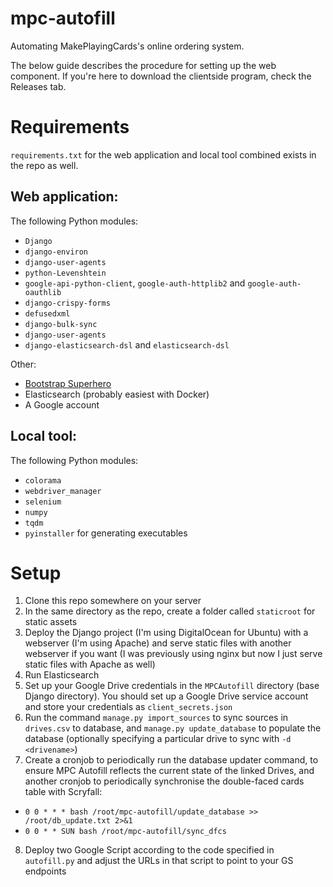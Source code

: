 # mpc-autofill
Automating MakePlayingCards's online ordering system.

The below guide describes the procedure for setting up the web component. If you're here to download the clientside program, check the Releases tab.

# Requirements
`requirements.txt` for the web application and local tool combined exists in the repo as well.

## Web application:
The following Python modules:
* `Django`
* `django-environ`
* `django-user-agents`
* `python-Levenshtein`
* `google-api-python-client`, `google-auth-httplib2` and `google-auth-oauthlib`
* `django-crispy-forms`
* `defusedxml`
* `django-bulk-sync`
* `django-user-agents`
* `django-elasticsearch-dsl` and `elasticsearch-dsl`

Other:
* [Bootstrap Superhero](https://bootswatch.com/superhero/)
* Elasticsearch (probably easiest with Docker)
* A Google account

## Local tool:
The following Python modules:
* `colorama`
* `webdriver_manager`
* `selenium`
* `numpy`
* `tqdm`
* `pyinstaller` for generating executables

# Setup
1. Clone this repo somewhere on your server
2. In the same directory as the repo, create a folder called `staticroot` for static assets
3. Deploy the Django project (I'm using DigitalOcean for Ubuntu) with a webserver (I'm using Apache) and serve static files with another webserver if you want (I was previously using nginx but now I just serve static files with Apache as well)
4. Run Elasticsearch
5. Set up your Google Drive credentials in the `MPCAutofill` directory (base Django directory). You should set up a Google Drive service account and store your credentials as `client_secrets.json`
6. Run the command `manage.py import_sources` to sync sources in `drives.csv` to database, and `manage.py update_database` to populate the database (optionally specifying a particular drive to sync with `-d <drivename>`)
7. Create a cronjob to periodically run the database updater command, to ensure MPC Autofill reflects the current state of the linked Drives, and another cronjob to periodically synchronise the double-faced cards table with Scryfall:
* `0 0 * * * bash /root/mpc-autofill/update_database >> /root/db_update.txt 2>&1`
* `0 0 * * SUN bash /root/mpc-autofill/sync_dfcs`
8. Deploy two Google Script according to the code specified in `autofill.py` and adjust the URLs in that script to point to your GS endpoints
